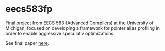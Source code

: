 # eecs583fp

Final project from EECS 583 (Advanced Compilers) at the University of Michigan, focused on developing a framework for pointer alias profiling in order to enable aggressive speculativ optimizations. 

See final paper [here](https://github.com/LouisG99/eecs583fp/blob/main/EECS%20583_%20Profiling%20Pointer%20Aliasing.pdf).
